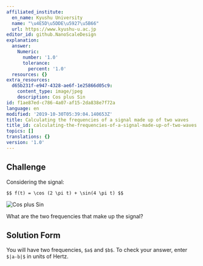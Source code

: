 ```yaml
---
affiliated_institute:
  en_name: Kyushu University
  name: "\u4E5D\u5DDE\u5927\u5B66"
  url: https://www.kyushu-u.ac.jp
editor_id: github.NanoScaleDesign
explanation:
  answer:
    Numeric:
      number: '1.0'
      tolerance:
        percent: '1.0'
  resources: {}
extra_resources:
  d65b231f-e947-4328-ae6f-1e25866d05c9:
    content_type: image/jpeg
    description: Cos plus Sin
id: f1ae87ed-c786-4a07-af15-2da838e7f72a
language: en
modified: '2019-10-30T05:39:04.140653Z'
title: Calculating the frequencies of a signal made up of two waves
title_id: calculating-the-frequencies-of-a-signal-made-up-of-two-waves
topics: []
translations: {}
version: '1.0'
---
```


## Challenge
Considering the signal:

`$$ f(t) = \cos (2 \pi t) + \sin(4 \pi t) $$`

![Cos plus Sin](/api/v0/teachers/github.NanoScaleDesign/resources/public/d65b231f-e947-4328-ae6f-1e25866d05c9.jpeg/d65b231f-e947-4328-ae6f-1e25866d05c9.jpeg)

What are the two frequencies that make up the signal?

## Solution Form
You will have two frequencies, `$a$` and `$b$`. To check your answer, enter `$|a-b|$` in units of Hertz.

